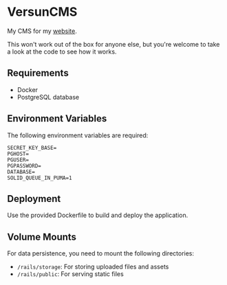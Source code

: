 # VersunCMS

My CMS for my [website](https://versun.me).

This won't work out of the box for anyone else, but you're welcome to take a look at the code to see how it works.

## Requirements

- Docker
- PostgreSQL database

## Environment Variables

The following environment variables are required:
```
SECRET_KEY_BASE=
PGHOST=
PGUSER=
PGPASSWORD=
DATABASE=
SOLID_QUEUE_IN_PUMA=1
```

## Deployment

Use the provided Dockerfile to build and deploy the application.

## Volume Mounts

For data persistence, you need to mount the following directories:
- `/rails/storage`: For storing uploaded files and assets
- `/rails/public`: For serving static files
